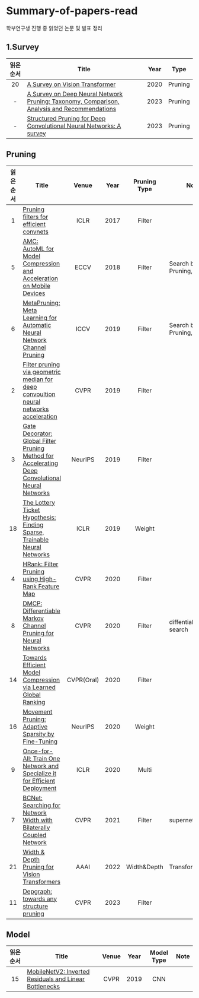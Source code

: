 # Summary-of-papers-read
학부연구생 진행 중 읽었던 논문 및 발표 정리 

## 1.Survey
|읽은 순서|Title|Year|Type|
|:---:|------|:---:|:---:|
|20|[A Survey on Vision Transformer](https://arxiv.org/abs/2012.12556)|2020|Pruning|
|-|[A Survey on Deep Neural Network Pruning: Taxonomy, Comparison, Analysis and Recommendations](https://arxiv.org/abs/2308.06767)|2023|Pruning|
|-|[Structured Pruning for Deep Convolutional Neural Networks: A survey](https://arxiv.org/abs/2303.00566)|2023|Pruning|


## Pruning

|읽은 순서|Title|Venue|Year|Pruning Type|Note|
|:---:|------|:---:|:---:|:------:|----|
|1|[Pruning filters for efficient convnets](https://arxiv.org/abs/1608.08710)|ICLR|2017|Filter|
|5|[AMC: AutoML for Model Compression and Acceleration on Mobile Devices](https://arxiv.org/abs/1802.03494)|ECCV|2018|Filter|Search base Pruning,RL|
|6|[MetaPruning: Meta Learning for Automatic Neural Network Channel Pruning](https://arxiv.org/abs/1903.10258)|ICCV|2019|Filter|Search base Pruning,supernet|
|2|[Filter pruning via geometric median for deep convoultion neural networks acceleration](https://arxiv.org/abs/1811.00250)|CVPR|2019|Filter|
|3|[Gate Decorator: Global Filter Pruning Method for Accelerating Deep Convolutional Neural Networks](https://arxiv.org/abs/1909.08174)|NeurIPS|2019|Filter|
|18|[The Lottery Ticket Hypothesis: Finding Sparse, Trainable Neural Networks](https://arxiv.org/abs/1803.03635)|ICLR|2019|Weight|
|4|[HRank: Filter Pruning using High-Rank Feature Map](https://arxiv.org/abs/2002.10179)|CVPR|2020|Filter|
|8|[DMCP: Differentiable Markov Channel Pruning for Neural Networks](https://arxiv.org/abs/2005.03354)|CVPR|2020|Filter|diffentiable search|
|14|[Towards Efficient Model Compression via Learned Global Ranking](https://arxiv.org/abs/1904.12368)|CVPR(Oral)|2020|Filter|
|16|[Movement Pruning: Adaptive Sparsity by Fine-Tuning](https://arxiv.org/abs/2005.07683)|NeurIPS|2020|Weight|
|9|[Once-for-All: Train One Network and Specialize it for Efficient Deployment](https://arxiv.org/abs/1908.09791)|ICLR|2020|Multi|
|7|[BCNet: Searching for Network Width with Bilaterally Coupled Network](https://arxiv.org/abs/2105.10533)|CVPR|2021|Filter|supernet|
|21|[Width & Depth Pruning for Vision Transformers](https://ojs.aaai.org/index.php/AAAI/article/view/20222)|AAAI|2022|Width&Depth|Transformer|
|11|[Depgraph: towards any structure pruning](https://arxiv.org/abs/2301.12900)|CVPR|2023|Filter|

## Model

|읽은 순서|Title|Venue|Year|Model Type|Note|
|:---:|------|:---:|:---:|:------:|----|
|15|[MobileNetV2: Inverted Residuals and Linear Bottlenecks](https://arxiv.org/abs/1801.04381)|CVPR|2019|CNN|





